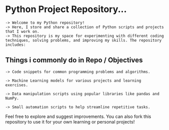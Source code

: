 # Python Project Repository...
    -> Welcome to my Python repository! 
    -> Here, I store and share a collection of Python scripts and projects that I work on. 
    -> This repository is my space for experimenting with different coding techniques, solving problems, and improving my skills. The repository includes:

## Things i commonly do in Repo / Objectives
    -> Code snippets for common programming problems and algorithms.    
    
    -> Machine Learning models for various projects and learning exercises.
    
    -> Data manipulation scripts using popular libraries like pandas and NumPy.
    
    -> Small automation scripts to help streamline repetitive tasks.

Feel free to explore and suggest improvements. You can also fork this repository to use it for your own learning or personal projects!
